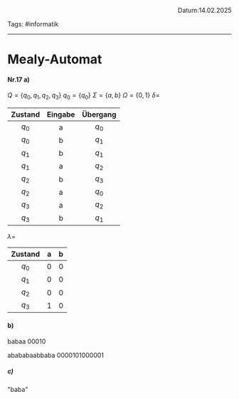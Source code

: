 <p align="right">Datum:14.02.2025</p>

Tags: #informatik 

---

# Mealy-Automat

#### Nr.17 a)

$Q = \{q_0,q_1,q_2,q_3\}$
$q_0 = \{q_0\}$ 
$\Sigma = \{a,b\}$
$\Omega = \{0,1\}$
$\delta =$

Zustand | Eingabe | Übergang
:-:|:-:|:-:|
$q_0$|a|$q_0$
$q_0$|b|$q_1$
$q_1$|b|$q_1$
$q_1$|a|$q_2$
$q_2$|b|$q_3$
$q_2$|a|$q_0$
$q_3$|a|$q_2$
$q_3$|b|$q_1$



$\lambda =$

Zustand | a | b
:-:|:-:|:-:|
$q_0$|0|0
$q_1$|0|0
$q_2$|0|0
$q_3$|1|0


#### b)

babaa
00010

abababaabbaba
0000101000001


##### c)

"baba"